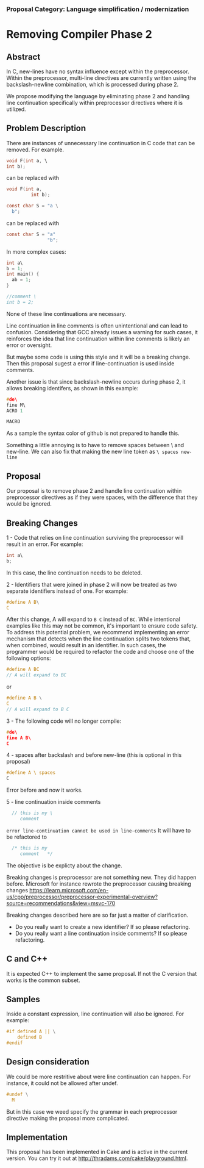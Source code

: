 ### Proposal Category: Language simplification / modernization


# Removing Compiler Phase 2

## Abstract

In C, new-lines have no syntax influence except within the preprocessor. Within the preprocessor, multi-line directives are currently written using the backslash-newline combination, which is processed during phase 2.

We propose modifying the language by eliminating phase 2 and handling line continuation specifically within preprocessor directives where it is utilized.

## Problem Description

There are instances of unnecessary line continuation in C code that can be removed. For example.

```c
void F(int a, \
int b);
```
can be replaced with

```c
void F(int a,
         int b);
```

```c
const char S = "a \
  b";
```
can be replaced with

```c
const char S = "a"
               "b";
```

In more complex cases:

```c
int a\
b = 1;
int main() { 
  ab = 1;
}

//comment \
int b = 2;
```

None of these line continuations are necessary. 

Line continuation in line comments is often unintentional and can lead to confusion. Considering that GCC already issues a warning for 
such cases, it reinforces the idea that line continuation within line comments is likely an error or oversight.

But maybe some code is using this style and it will be a breaking change. Then this proposal sugest a error if line-continuation 
is used inside comments.



Another issue is that since backslash-newline occurs during phase 2, it allows breaking identifers, as shown in this example:

```c
#de\ 
fine M\ 
ACRO 1 

MACRO 
```
As a sample the syntax color of github is not prepared to handle this.

Something a little annoying is to have to remove spaces between \ and new-line. We can also fix
that making the new line token as `\ spaces new-line`


## Proposal

Our proposal is to remove phase 2 and handle line continuation within preprocessor directives as if they were spaces, 
with the difference that they would be ignored.

## Breaking Changes

1 - Code that relies on line continuation surviving the preprocessor will result in an error. For example:

```c
int a\
b;
```

In this case, the line continuation needs to be deleted.

2 - Identifiers that were joined in phase 2 will now be treated as two separate identifiers instead of one. For example:

```c
#define A B\
C
```

After this change, A will expand to `B C` instead of `BC`. While intentional examples like this may not be common, it's important to ensure code safety. To address this potential problem, we recommend implementing an error mechanism that detects when the line continuation splits two tokens that, when combined, would result in an identifier. In such cases, the programmer would be required to refactor the code and choose one of the following options:

```c
#define A BC
// A will expand to BC
```
or 

```c
#define A B \
C
// A will expand to B C
```

3 - The following code will no longer compile:

```c
#de\
fine A B\
C
```

4 - spaces after backslash and before new-line (this is optional in this proposal)

```c
#define A \ spaces
C
```
Error before and now it works.

5 - line continuation inside comments

```c  
  // this is my \
     comment      
```
`error line-continuation cannot be used in line-comments`
It will have to be refactored to

```c  
  /* this is my
     comment   */
```
The objective is be explicty about the change.

Breaking changes is preprocessor are not something new. They did happen before.
Microsoft for instance rewrote the preprocessor causing breaking changes
https://learn.microsoft.com/en-us/cpp/preprocessor/preprocessor-experimental-overview?source=recommendations&view=msvc-170

Breaking changes described here are so far just a matter of clarification. 

- Do you really want to create a new identifier? If so please refactoring.
- Do you really want a line continuation inside comments? If so please refactoring.


## C and C++

It is expected C++ to implement the same proposal. 
If not the C version that works is the common subset.

## Samples

Inside a constant expression, line continuation will also be ignored. For example:

```c
#if defined A || \
    defined B 
#endif
```
## Design consideration
We could be more restritive about were line continuation can happen. For instance, it could not be allowed
after undef.

```c
#undef \
  M
```
But in this case we weed specify the grammar in each preprocessor directive making the proposal more complicated.


## Implementation

This proposal has been implemented in Cake and is active in the current version. You can try it out at http://thradams.com/cake/playground.html.


